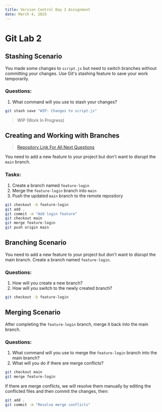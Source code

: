 ```yaml
---
title: Version Control Day 2 Assignment
date: March 4, 2025
---
```


# Git Lab 2

## Stashing Scenario

You made some changes to `script.js` but need to switch branches without committing your changes. Use Git's stashing feature to save your work temporarily.

### Questions:

1. What command will you use to stash your changes?

```bash
git stash save "WIP: Changes to script.js"
```

> WIP (Work In Progress)

## Creating and Working with Branches

> [Repository Link For All Next Questions](https://github.com/MohamedEmary/iti-web-python)

You need to add a new feature to your project but don't want to disrupt the `main` branch.

### Tasks:

1. Create a branch named `feature-login`
2. Merge the `feature-login` branch into `main`
3. Push the updated `main` branch to the remote repository

```bash
git checkout -b feature-login
git add .
git commit -m "Add login feature"
git checkout main
git merge feature-login
git push origin main
```

## Branching Scenario

You need to add a new feature to your project but don't want to disrupt the main branch. Create a branch named `feature-login`.

### Questions:

1. How will you create a new branch?
2. How will you switch to the newly created branch?

```bash
git checkout -b feature-login
```

## Merging Scenario

After completing the `feature-login` branch, merge it back into the main branch.

### Questions:

1. What command will you use to merge the `feature-login` branch into the main branch?
2. What will you do if there are merge conflicts?

```bash
git checkout main
git merge feature-login
```

If there are merge conflicts, we will resolve them manually by editing the conflicted files and then commit the changes, then:

```bash
git add .
git commit -m "Resolve merge conflicts"
```
